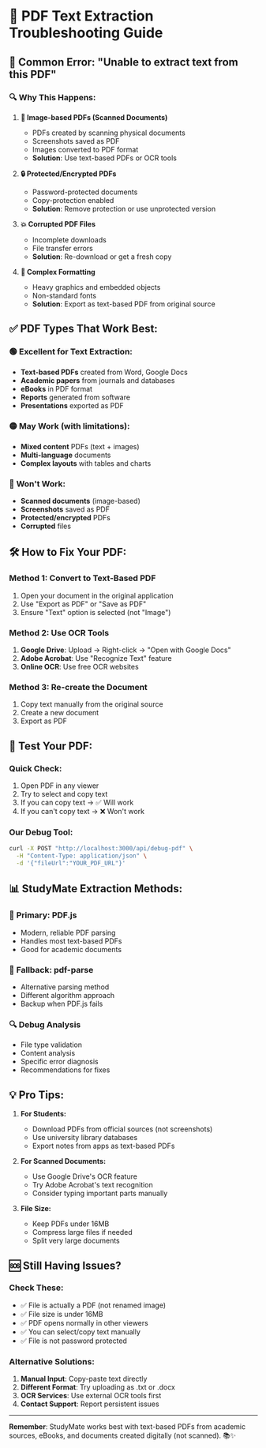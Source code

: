 # 📄 PDF Text Extraction Troubleshooting Guide

## 🚨 Common Error: "Unable to extract text from this PDF"

### 🔍 **Why This Happens:**

1. **📸 Image-based PDFs (Scanned Documents)**
   - PDFs created by scanning physical documents
   - Screenshots saved as PDF
   - Images converted to PDF format
   - **Solution**: Use text-based PDFs or OCR tools

2. **🔒 Protected/Encrypted PDFs**
   - Password-protected documents
   - Copy-protection enabled
   - **Solution**: Remove protection or use unprotected version

3. **💥 Corrupted PDF Files**
   - Incomplete downloads
   - File transfer errors
   - **Solution**: Re-download or get a fresh copy

4. **🎨 Complex Formatting**
   - Heavy graphics and embedded objects
   - Non-standard fonts
   - **Solution**: Export as text-based PDF from original source

## ✅ **PDF Types That Work Best:**

### 🟢 **Excellent for Text Extraction:**
- **Text-based PDFs** created from Word, Google Docs
- **Academic papers** from journals and databases
- **eBooks** in PDF format
- **Reports** generated from software
- **Presentations** exported as PDF

### 🟡 **May Work (with limitations):**
- **Mixed content** PDFs (text + images)
- **Multi-language** documents
- **Complex layouts** with tables and charts

### 🔴 **Won't Work:**
- **Scanned documents** (image-based)
- **Screenshots** saved as PDF
- **Protected/encrypted** PDFs
- **Corrupted** files

## 🛠️ **How to Fix Your PDF:**

### Method 1: Convert to Text-Based PDF
1. Open your document in the original application
2. Use "Export as PDF" or "Save as PDF"
3. Ensure "Text" option is selected (not "Image")

### Method 2: Use OCR Tools
1. **Google Drive**: Upload → Right-click → "Open with Google Docs"
2. **Adobe Acrobat**: Use "Recognize Text" feature
3. **Online OCR**: Use free OCR websites

### Method 3: Re-create the Document
1. Copy text manually from the original source
2. Create a new document
3. Export as PDF

## 🧪 **Test Your PDF:**

### Quick Check:
1. Open PDF in any viewer
2. Try to select and copy text
3. If you can copy text → ✅ Will work
4. If you can't copy text → ❌ Won't work

### Our Debug Tool:
```bash
curl -X POST "http://localhost:3000/api/debug-pdf" \
  -H "Content-Type: application/json" \
  -d '{"fileUrl":"YOUR_PDF_URL"}'
```

## 📊 **StudyMate Extraction Methods:**

### 🥇 **Primary: PDF.js**
- Modern, reliable PDF parsing
- Handles most text-based PDFs
- Good for academic documents

### 🥈 **Fallback: pdf-parse**
- Alternative parsing method
- Different algorithm approach
- Backup when PDF.js fails

### 🔍 **Debug Analysis**
- File type validation
- Content analysis
- Specific error diagnosis
- Recommendations for fixes

## 💡 **Pro Tips:**

1. **For Students:**
   - Download PDFs from official sources (not screenshots)
   - Use university library databases
   - Export notes from apps as text-based PDFs

2. **For Scanned Documents:**
   - Use Google Drive's OCR feature
   - Try Adobe Acrobat's text recognition
   - Consider typing important parts manually

3. **File Size:**
   - Keep PDFs under 16MB
   - Compress large files if needed
   - Split very large documents

## 🆘 **Still Having Issues?**

### Check These:
- ✅ File is actually a PDF (not renamed image)
- ✅ File size is under 16MB
- ✅ PDF opens normally in other viewers
- ✅ You can select/copy text manually
- ✅ File is not password protected

### Alternative Solutions:
1. **Manual Input**: Copy-paste text directly
2. **Different Format**: Try uploading as .txt or .docx
3. **OCR Services**: Use external OCR tools first
4. **Contact Support**: Report persistent issues

---

**Remember**: StudyMate works best with text-based PDFs from academic sources, eBooks, and documents created digitally (not scanned). 📚✨